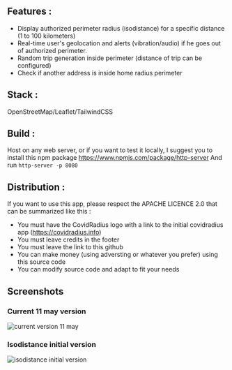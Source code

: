 
## Features : 
- Display authorized perimeter radius (isodistance) for a specific distance (1 to 100 kilometers)
- Real-time user's geolocation and alerts (vibration/audio) if he goes out of authorized perimeter.
- Random trip generation inside perimeter (distance of trip can be configured)
- Check if another address is inside home radius perimeter

## Stack : 

OpenStreetMap/Leaflet/TailwindCSS

## Build : 
Host on any web server, or if you want to test it locally, I suggest you to install this npm package https://www.npmjs.com/package/http-server
And run `http-server -p 8080` 

## Distribution :

If you want to use this app, please respect the APACHE LICENCE 2.0 that can be summarized like this :
- You must have the CovidRadius logo with a link to the initial covidradius app (https://covidradius.info)
- You must leave credits in the footer
- You must leave the link to this github
- You can make money (using adversting or whatever you prefer) using this source code
- You can modify source code and adapt to fit your needs

## Screenshots

### Current 11 may version
![current version 11 may](https://covidradius.info/assets/images/covidRadius.jpg)

### Isodistance initial version
![isodistance initial version](https://cdn-techno.konbini.com/fr/images/files/2020/04/covidvarius.jpg)
